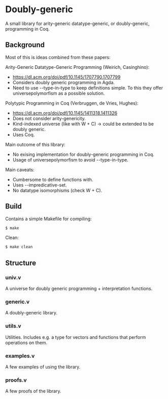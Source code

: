 # Doubly-generic

A small library for arity-generic datatype-generic, or doubly-generic, programming in Coq.

## Background

Most of this is ideas combined from these papers:

Arity-Generic Datatype-Generic Programming (Weirich, Casinghino):
- https://dl.acm.org/doi/pdf/10.1145/1707790.1707799
- Considers doubly generic programming in Agda.
- Need to use --type-in-type to keep definitions simple. To this they offer universepolymorfism as a possible solution.

Polytypic Programming in Coq (Verbruggen, de Vries, Hughes):
- https://dl.acm.org/doi/pdf/10.1145/1411318.1411326
- Does not consider arity-genericity.
- Kind-indexed universe (like with W + C) -> could be extended to be doubly generic.
- Uses Coq.

Main outcome of this library:

- No exising implementation for doubly-generic programming in Coq.
- Usage of universepolymorfism to avoid --type-in-type.

Main caveats:

- Cumbersome to define functions with.
- Uses --impredicative-set.
- No datatype isomorphisms (check W + C).

## Build

Contains a simple Makefile for compiling:
```bash
$ make
```

Clean:
```bash
$ make clean
```

## Structure

### univ.v

A universe for doubly generic programming + interpretation functions.

### generic.v

A doubly-generic library.

### utils.v

Utilities. Includes e.g. a type for vectors and functions that
perform operations on them.

### examples.v

A few examples of using the library.

### proofs.v

A few proofs of the library.

